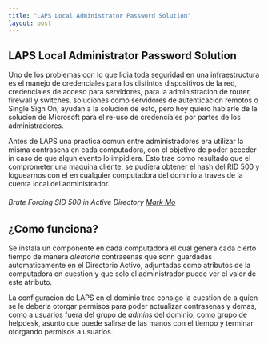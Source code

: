```yaml
---
title: "LAPS Local Administrator Password Solution"
layout: post
---
```


<h2>LAPS Local Administrator Password Solution </h2>
Uno de los problemas con lo que lidia toda seguridad en una infraestructura es el manejo de credenciales para los distintos dispositivos de la red, credenciales de acceso para servidores, para la administracion de router, firewall y switches, soluciones como servidores de autenticacion remotos o Single Sign On, ayudan a la solucion de esto, pero hoy quiero hablarle de la solucion de Microsoft para el re-uso de credenciales por partes de los administradores.

Antes de LAPS una practica comun entre administradores era utilizar la misma contrasena en cada computadora, con el objetivo de poder acceder in caso de que algun evento lo impidiera. Esto trae como resultado que el comprometer una maquina cliente, se pudiera obtener el hash del RID 500 y loguearnos con el en cualquier computadora del dominio a traves de la cuenta local del administrador. 

_<h6> Brute Forcing SID 500 in Active Directory [Mark Mo][Mark Mo] </h6>_

<h2>¿Como funciona?</h2>

Se instala un componente en cada computadora el cual genera cada cierto tiempo de manera _aleatoria_ contrasenas que sonn guardadas automaticamente en el Directorio Activo, adjuntadas como atributos de la computadora en cuestion y que solo el administrador puede ver el valor de este atributo.

La configuracion de LAPS en el dominio trae consigo la cuestion de a quien se le deberia otorgar permisos para poder actualizar contrasenas y demas, como a usuarios fuera del grupo de _admins_ del dominio, como grupo de helpdesk, asunto que puede salirse de las manos con el tiempo y terminar otorgando permisos a usuarios. 
  



[Mark Mo]: https://medium.com/@markmotig/brute-forcing-sid-500-in-active-directory-c9eb7c01a8a6
[Microsoft]: https://docs.microsoft.com/en-us/openspecs/windows_protocols/ms-gppref/2c15cbf0
